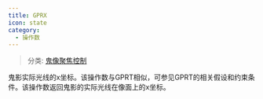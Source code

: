 ```yaml
---
title: GPRX
icon: state
category:
  - 操作数
---
```


> 分类: [鬼像聚焦控制](/hb/operands/131/886/  "Zemax 操作数 鬼像聚焦控制")

鬼影实际光线的x坐标。该操作数与GPRT相似，可参见GPRT的相关假设和约束条件。该操作数返回鬼影的实际光线在像面上的x坐标。